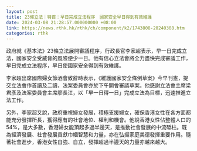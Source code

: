 ```yaml
---
layout: post
title: 23條立法｜特首：早日完成立法程序　國家安全早日得到有效維護
date: 2024-03-08 21:28:57.000000000 +08:00
link: https://news.rthk.hk/rthk/ch/component/k2/1743808-20240308.htm
categories: rthk
---
```


政府就《基本法》23條立法展開審議程序，行政長官李家超表示，早一日完成立法，國家安全受威脅的風險便少一日。他有信心立法會將全力盡快完成審議工作，早日完成立法程序，早日使國家安全得到有效維護。

李家超出席國際婦女節酒會致辭時表示，《維護國家安全條例草案》今早刊憲，提交立法會作首讀及二讀，法案委員會亦於下午開會審議草案。他感謝立法會主席梁君彥及法案委員會主席廖長江，以「早一日得一日」完成立法為目標，迅速推進立法工作。

另外，李家超又說，政府重視婦女發展，積極支援婦女，確保香港女性在各方面都能充分發揮所長，獲得應有的社會地位、權利和機會。他說香港女性佔整體人口的54%，是大多數，香港婦女能頂起多過半邊天，是推動社會發展的中流砥柱。既為經濟發展、社會發展貢獻巾幗智慧和力量，亦在弘揚家庭美德發揮重要作用。隨著社會進步，香港女性自強、自立，發揮超過半邊天的力量亦越來越大。
